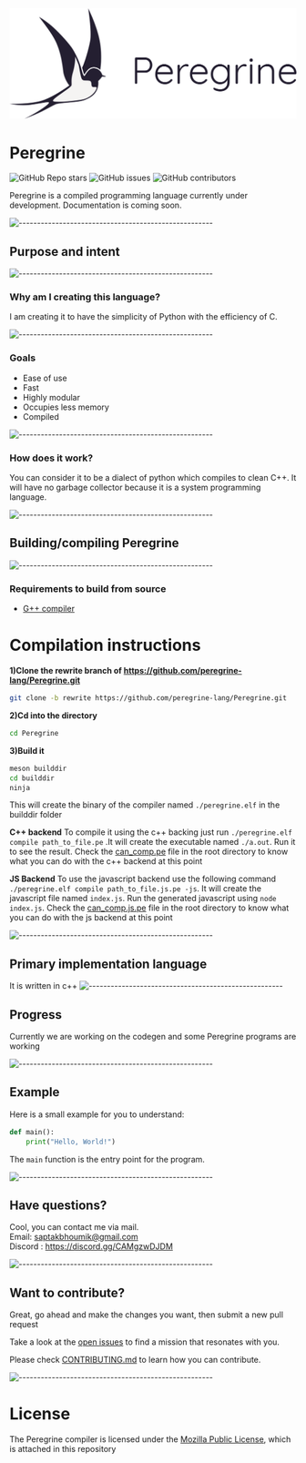 <img id="banner" src="./graphics/banner.png" style="width: 800px; align: center;"/>

# Peregrine
![GitHub Repo stars](https://img.shields.io/github/stars/peregrine-lang/peregrine?style=social)
![GitHub issues](https://img.shields.io/github/issues/peregrine-lang/peregrine?color=green&style=flat-square)
![GitHub contributors](https://img.shields.io/github/contributors/peregrine-lang/peregrine?style=flat-square)
   
Peregrine is a compiled programming language currently under development. Documentation is coming soon.

![-----------------------------------------------------](https://raw.githubusercontent.com/andreasbm/readme/master/assets/lines/rainbow.png)

## Purpose and intent

![-----------------------------------------------------](https://raw.githubusercontent.com/andreasbm/readme/master/assets/lines/rainbow.png)

### Why am I creating this language?

I am creating it to have the simplicity of Python with the efficiency of C.

![-----------------------------------------------------](https://raw.githubusercontent.com/andreasbm/readme/master/assets/lines/rainbow.png)

### Goals

- Ease of use
- Fast
- Highly modular
- Occupies less memory
- Compiled

![-----------------------------------------------------](https://raw.githubusercontent.com/andreasbm/readme/master/assets/lines/rainbow.png)

### How does it work?

You can consider it to be a dialect of python which compiles to clean C++. It will have no garbage collector because it is a system programming language.


![-----------------------------------------------------](https://raw.githubusercontent.com/andreasbm/readme/master/assets/lines/rainbow.png)

## Building/compiling Peregrine

![-----------------------------------------------------](https://raw.githubusercontent.com/andreasbm/readme/master/assets/lines/rainbow.png)

### Requirements to build from source

- [G++ compiler](https://gcc.gnu.org/)

# Compilation instructions

**1)Clone the rewrite branch of https://github.com/peregrine-lang/Peregrine.git**
```bash
git clone -b rewrite https://github.com/peregrine-lang/Peregrine.git
```
**2)Cd into the directory**
```bash 
cd Peregrine
```
**3)Build it**
```bash
meson builddir
cd builddir
ninja
```
This will create the binary of the compiler named ``./peregrine.elf`` in the builddir folder

**C++ backend**
To compile it using the c++ backing just run ``./peregrine.elf compile path_to_file.pe`` .It will create the executable named ``./a.out``. Run it to see the result. Check the [can_comp.pe](https://github.com/peregrine-lang/Peregrine/blob/rewrite/can_comp.pe) file in the root directory to know what you can do with the c++ backend at this point 

**JS Backend**
To use the javascript backend use the following command
``./peregrine.elf compile path_to_file.js.pe -js``.
It will create the javascript file named ``index.js``. Run the generated javascript using ``node index.js``. Check the [can_comp.js.pe](https://github.com/peregrine-lang/Peregrine/blob/rewrite/can_comp.js.pe) file in the root directory to know what you can do with the js backend at this point

![-----------------------------------------------------](https://raw.githubusercontent.com/andreasbm/readme/master/assets/lines/rainbow.png)

## Primary implementation language

It is written in c++
![-----------------------------------------------------](https://raw.githubusercontent.com/andreasbm/readme/master/assets/lines/rainbow.png)

## Progress

Currently we are working on the codegen and some Peregrine programs are working

![-----------------------------------------------------](https://raw.githubusercontent.com/andreasbm/readme/master/assets/lines/rainbow.png)

## Example

Here is a small example for you to understand:

```py
def main():
    print("Hello, World!")
```

The `main` function is the entry point for the program.

![-----------------------------------------------------](https://raw.githubusercontent.com/andreasbm/readme/master/assets/lines/rainbow.png)

## Have questions?

Cool, you can contact me via mail.
<br> Email: saptakbhoumik@gmail.com
<br> Discord : https://discord.gg/CAMgzwDJDM

![-----------------------------------------------------](https://raw.githubusercontent.com/andreasbm/readme/master/assets/lines/rainbow.png)

## Want to contribute?

Great, go ahead and make the changes you want, then submit a new pull request

Take a look at the [open issues](https://github.com/Peregrine-lang/Peregrine/issues) to find a mission that resonates with you.

Please check [CONTRIBUTING.md](https://github.com/Peregrine-lang/Peregrine/blob/main/CONTRIBUTING.md) to learn how you can contribute.


![-----------------------------------------------------](https://raw.githubusercontent.com/andreasbm/readme/master/assets/lines/rainbow.png)


# License

The Peregrine compiler is licensed under the [Mozilla Public License](https://github.com/Peregrine-lang/Peregrine/blob/main/LICENSE), which is attached in this repository
